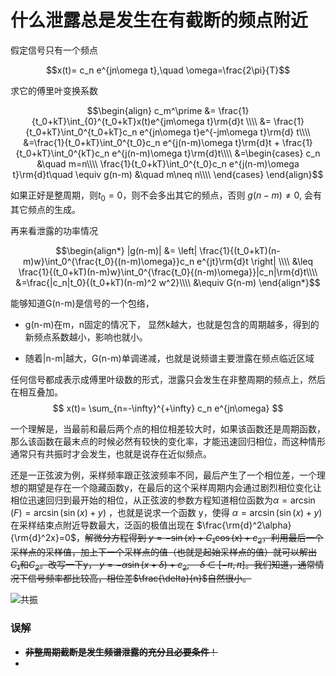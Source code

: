 # 什么泄露总是发生在有截断的频点附近

假定信号只有一个频点

$$x(t)= c_n e^{jn\omega t},\quad \omega=\frac{2\pi}{T}$$

求它的傅里叶变换系数

$$\begin{align}
c_m^\prime &= \frac{1}{t_0+kT}\int_{0}^{t_0+kT}x(t)e^{jm\omega t}\rm{d}t \\\\
&= \frac{1}{t_0+kT}\int_0^{t_0+kT}c_n e^{jn\omega t}e^{-jm\omega t}\rm{d} t\\\\
&=\frac{1}{t_0+kT}\int_0^{t_0}c_n e^{j(n-m)\omega t}\rm{d}t + \frac{1}{t_0+kT}\int_0^{kT}c_n e^{j(n-m)\omega t}\rm{d}t\\\\
&=\begin{cases}
c_n &\quad m=n\\\\
\frac{1}{t_0+kT}\int_0^{t_0}c_n e^{j(n-m)\omega t}\rm{d}t\quad \equiv g(n-m) &\quad m\neq n\\\\
\end{cases}
\end{align}$$

如果正好是整周期，则$t_0=0$，则不会多出其它的频点，否则 $g(n-m)\neq 0$, 会有其它频点的生成。

再来看泄露的功率情况

$$\begin{align*}
|g(n-m)| &= \left| \frac{1}{(t_0+kT)(n-m)w}\int_0^{\frac{t_0}{(n-m)\omega}}c_n e^{jt}\rm{d}t \right| \\\\
&\leq \frac{1}{(t_0+kT)(n-m)w}\int_0^{\frac{t_0}{(n-m)\omega}}|c_n|\rm{d}t\\\\
&=\frac{|c_n|t_0}{(t_0+kT)(n-m)^2 w^2}\\\\
&\equiv G(n-m)
\end{align*}$$

能够知道G(n-m)是信号的一个包络，

- g(n-m)在m，n固定的情况下， 显然k越大，也就是包含的周期越多，得到的新频点系数越小，影响也就小。

- 随着|n-m|越大，G(n-m)单调递减，也就是说频谱主要泄露在频点临近区域

  

任何信号都成表示成傅里叶级数的形式，泄露只会发生在非整周期的频点上，然后在相互叠加。
$$
x(t)= \sum_{n=-\infty}^{+\infty} c_n e^{jn\omega}
$$



一个理解是，当最前和最后两个点的相位相差较大时，如果该函数还是周期函数，那么该函数在最末点的时候必然有较快的变化率，才能迅速回归相位，而这种情形通常只有共振时才会发生，也就是说存在近似频点。



还是一正弦波为例，采样频率跟正弦波频率不同，最后产生了一个相位差，一个理想的期望是存在一个隐藏函数y，在最后的这个采样周期内会通过剧烈相位变化让相位迅速回归到最开始的相位，从正弦波的参数方程知道相位函数为$\alpha=\arcsin(F)=\arcsin(\sin(x)+y)$ ，也就是说求一个函数 y，使得 $\alpha=\arcsin(\sin(x)+y)$在采样结束点附近导数最大，泛函的极值出现在 $\frac{\rm{d}^2\alpha}{\rm{d}^2x}=0$，~~解微分方程得到 $y=-\sin(x)+C_1\cos(x)+c_2$，利用最后一个采样点的采样值，加上下一个采样点的值（也就是起始采样点的值）就可以解出 $C_1\text{和}C_2$。改写一下y， $y=-\alpha\sin(x+\delta)+c_2, \quad \delta\in[-\pi, \pi]$。我们知道，通常情况下信号频率都比较高，相位差$\frac{\delta}{n}$自然很小。~~



![共振](D:\blog\docs\dsp\signal\resonance.png)

### 误解

- ~~**非整周期截断是发生频谱泄露的充分且必要条件**！~~
- 